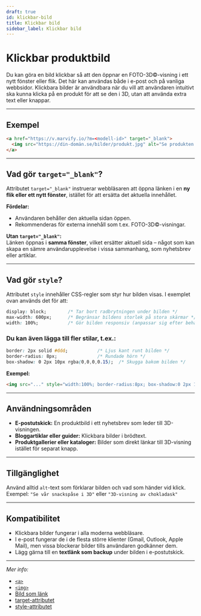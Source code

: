 ```yaml
---
draft: true
id: klickbar-bild
title: Klickbar bild
sidebar_label: Klickbar bild
---
```

# Klickbar produktbild

Du kan göra en bild klickbar så att den öppnar en FOTO-3D©-visning i ett nytt fönster eller flik. Det här kan användas både i e-post och på vanliga webbsidor. Klickbara bilder är användbara när du vill att användaren intuitivt ska kunna klicka på en produkt för att se den i 3D, utan att använda extra text eller knappar.

---

## Exempel

```html
<a href="https://v.marvify.io/?m=<modell-id>" target="_blank">
  <img src="https://din-domän.se/bilder/produkt.jpg" alt="Se produkten i 3D" style="display:block; max-width:600px; width:100%;" />
</a>
```

---

## Vad gör `target="_blank"`?

Attributet `target="_blank"` instruerar webbläsaren att öppna länken i en **ny flik eller ett nytt fönster**, istället för att ersätta det aktuella innehållet.

**Fördelar:**
- Användaren behåller den aktuella sidan öppen.
- Rekommenderas för externa innehåll som t.ex. FOTO-3D©-visningar.

**Utan `target="_blank"`:**  
Länken öppnas i **samma fönster**, vilket ersätter aktuell sida – något som kan skapa en sämre användarupplevelse i vissa sammanhang, som nyhetsbrev eller artiklar.

---

## Vad gör `style`?

Attributet `style` innehåller CSS-regler som styr hur bilden visas. I exemplet ovan används det för att:

```css
display: block;        /* Tar bort radbrytningen under bilden */
max-width: 600px;      /* Begränsar bildens storlek på stora skärmar */
width: 100%;           /* Gör bilden responsiv (anpassar sig efter behållaren) */
```

### Du kan även lägga till fler stilar, t.ex.:

```css
border: 2px solid #ddd;           /* Ljus kant runt bilden */
border-radius: 8px;               /* Rundade hörn */
box-shadow: 0 2px 10px rgba(0,0,0,0.15);  /* Skugga bakom bilden */
```

**Exempel:**

```html
<img src="..." style="width:100%; border-radius:8px; box-shadow:0 2px 10px rgba(0,0,0,0.15);" />
```

---

## Användningsområden

- **E-postutskick:** En produktbild i ett nyhetsbrev som leder till 3D-visningen.
- **Bloggartiklar eller guider:** Klickbara bilder i brödtext.
- **Produktgallerier eller kataloger:** Bilder som direkt länkar till 3D-visning istället för separat knapp.

---

## Tillgänglighet

Använd alltid `alt`-text som förklarar bilden och vad som händer vid klick.  
Exempel: `"Se vår snackspåse i 3D"` eller `"3D-visning av chokladask"`

---

## Kompatibilitet

- Klickbara bilder fungerar i alla moderna webbläsare.
- I e-post fungerar de i de flesta större klienter (Gmail, Outlook, Apple Mail), men vissa blockerar bilder tills användaren godkänner dem.
- Lägg gärna till en **textlänk som backup** under bilden i e-postutskick.

---

*Mer info:*

- [`<a>`](https://developer.mozilla.org/en-US/docs/Web/HTML/Element/a)
- [`<img>`](https://developer.mozilla.org/en-US/docs/Web/HTML/Element/img)
- [Bild som länk](https://developer.mozilla.org/en-US/docs/Web/HTML/Element/img#images-as-links)
- [target-attributet](https://developer.mozilla.org/en-US/docs/Web/HTML/Element/a#attr-target)
- [style-attributet](https://developer.mozilla.org/en-US/docs/Web/HTML/Global_attributes/style)

